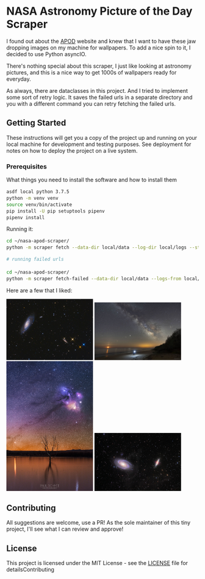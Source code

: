 # NASA Astronomy Picture of the Day Scraper

I found out about the <a href="https://apod.nasa.gov/apod/astropix.html">APOD</a> website and knew that I want to have these jaw dropping images on my machine for wallpapers. To add a nice spin to it, I decided to use Python asyncIO. 

There's nothing special about this scraper, I just like looking at astronomy pictures, and this is a nice way to get 1000s of wallpapers ready for everyday. 

As always, there are dataclasses in this project. And I tried to implement some sort of retry logic. It saves the failed urls in a separate directory and you with a different command you can retry fetching the failed urls.



## Getting Started

These instructions will get you a copy of the project up and running on your local machine for development and testing purposes. See deployment for notes on how to deploy the project on a live system.

### Prerequisites

What things you need to install the software and how to install them

```bash
asdf local python 3.7.5
python -m venv venv
source venv/bin/activate
pip install -U pip setuptools pipenv
pipenv install
```

Running it:

```bash
cd ~/nasa-apod-scraper/
python -m scraper fetch --data-dir local/data --log-dir local/logs --start-date 2020-05-01 --end-date 2020-05-22
```

```bash
# running failed urls

cd ~/nasa-apod-scraper/
python -m scraper fetch-failed --data-dir local/data --logs-from local/logs/v1 --run-version v2
```


Here are a few that I liked:

<img src="https://github.com/aarora08/nasa-apod-scraper/blob/master/static/A_View_Toward_M106.jpg" width="45%"></img> <img src="https://github.com/aarora08/nasa-apod-scraper/blob/master/static/Moon,_Mars,_Saturn,_Jupiter,_Milky_Way__.jpg" width="45%"></img> <img src="https://github.com/aarora08/nasa-apod-scraper/blob/master/static/The_Dark_River_to_Antares.jpg" width="45%"></img> <img src="https://github.com/aarora08/nasa-apod-scraper/blob/master/static/Galaxy_Wars:_M81_and_M82.jpg" width="45%"></img> 

## Contributing

All suggestions are welcome, use a PR! As the sole maintainer of this tiny project, I'll see what I can review and approve!

## License

This project is licensed under the MIT License - see the [LICENSE](LICENSE) file for detailsContributing
